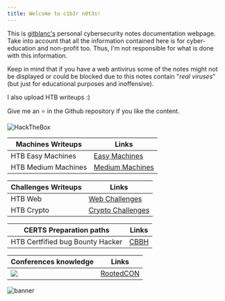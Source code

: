 ```yaml
---
title: Welcome to c1b3r n0t3s!
---
```


This is [gitblanc's](https://github.com/gitblanc/) personal cybersecurity notes documentation webpage. Take into account that all the information contained here is for cyber-education and non-profit too. Thus, I'm not responsible for what is done with this information.

Keep in mind that if you have a web antivirus some of the notes might not be displayed or could be blocked due to this notes contain "*real viruses*" (but just for educational purposes and inoffensive).

I also upload HTB writeups :)

Give me an ⭐️ in the Github repository if you like the content.

<img src="https://www.hackthebox.eu/badge/image/1842544" alt="HackTheBox">

| Machines Writeups   | Links                                                                                |
| ------------------- | ------------------------------------------------------------------------------------ |
| HTB Easy Machines   | [Easy Machines](https://gitblanc.github.io/c1b3rn0t3s/writeups/HackTheBox/Easy/)     |
| HTB Medium Machines | [Medium Machines](https://gitblanc.github.io/c1b3rn0t3s/writeups/HackTheBox/Medium/) |

| Challenges Writeups | Links                                                                         |
| ------------------- | ----------------------------------------------------------------------------- |
| HTB Web             | [Web Challenges](https://gitblanc.github.io/c1b3rn0t3s/challenges/web/)       |
| HTB Crypto          | [Crypto Challenges](https://gitblanc.github.io/c1b3rn0t3s/challenges/crypto/) |

| CERTS Preparation paths          | Links                                                   |
| -------------------------------- | ------------------------------------------------------- |
| HTB Certfified bug Bounty Hacker | [CBBH](https://gitblanc.github.io/c1b3rn0t3s/tags/CBBH) |

| Conferences knowledge                    | Links                                                             |
| ---------------------------------------- | ----------------------------------------------------------------- |
| ![](Pasted%20image%2020250309224059.png) | [RootedCON](https://gitblanc.github.io/c1b3rn0t3s/tags/RootedCON) |


<script data-goatcounter="https://gitblanc.goatcounter.com/count"
        async src="//gc.zgo.at/count.js"></script>


![banner](img/banner.jpg)
